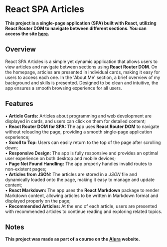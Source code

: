 # React SPA Articles
**This project is a single-page application (SPA) built with React, utilizing React Router DOM to navigate between different sections. You can access the site [here](https://react-spa-articles.vercel.app/).**

## Overview
React SPA Articles is a simple yet dynamic application that allows users to view articles and navigate between sections using **React Router DOM**. On the homepage, articles are presented in individual cards, making it easy for users to access each one. In the 'About Me' section, a brief overview of my background and skills is presented. Designed to be clean and intuitive, the app ensures a smooth browsing experience for all users.

## Features
• **Article Cards:** Articles about programming and web development are displayed in cards, and users can click on them for detailed content;<br>
• **React Router DOM for SPA:** The app uses **React Router DOM** to navigate without reloading the page, providing a smooth single-page application experience;<br>
• **Scroll to Top:** Users can easily return to the top of the page after scrolling down;<br>
• **Responsive Design:** The app is fully responsive and provides an optimal user experience on both desktop and mobile devices;<br>
• **Page Not Found Handling:** The app properly handles invalid routes to non-existent pages;<br>
• **Articles from JSON:** The articles are stored in a *JSON* file and dynamically loaded onto the page, making it easy to manage and update content;<br>
• **React Markdown:** The app uses the **React Markdown** package to render Markdown content, allowing articles to be written in Markdown format and displayed properly on the page;<br>
• **Recommended Articles:** At the end of each article, users are presented with recommended articles to continue reading and exploring related topics.

## Notes
**This project was made as part of a course on the [Alura](https://www.alura.com.br/) website.**
